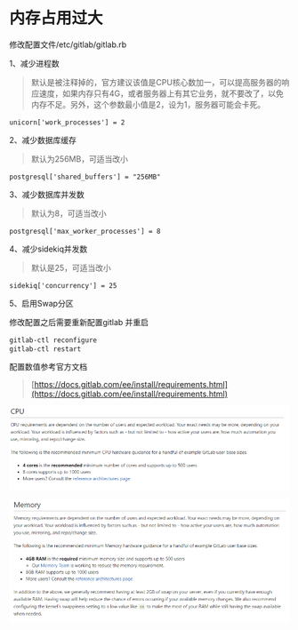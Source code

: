 # 内存占用过大

修改配置文件/etc/gitlab/gitlab.rb

1、减少进程数

> 默认是被注释掉的，官方建议该值是CPU核心数加一，可以提高服务器的响应速度，如果内存只有4G，或者服务器上有其它业务，就不要改了，以免内存不足。另外，这个参数最小值是2，设为1，服务器可能会卡死。

```text
unicorn['work_processes'] = 2
```

2、减少数据库缓存

> 默认为256MB，可适当改小

```text
postgresql['shared_buffers'] = "256MB"
```

3、减少数据库并发数

> 默认为8，可适当改小

```text
postgresql['max_worker_processes'] = 8
```

4、减少sidekiq并发数

> 默认是25，可适当改小

```text
sidekiq['concurrency'] = 25
```

5、启用Swap分区

修改配置之后需要重新配置gitlab 并重启

```text
gitlab-ctl reconfigure
gitlab-ctl restart
```

配置数值参考官方文档

> [https://docs.gitlab.com/ee/install/requirements.html](https://docs.gitlab.com/ee/install/requirements.html)

![](../../.gitbook/assets/image%20%283%29.png)

![](../../.gitbook/assets/pi-zhu-20200715-095909.png)

